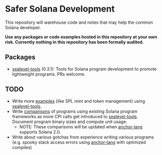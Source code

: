 # Safer Solana Development

This repository will warehouse code and notes that may help the common Solana developer.

**Use any packages or code examples hosted in this repository at your own risk. Currently nothing in
this repository has been formally audited.**

## Packages

- [sealevel-tools] (0.3.1): Tools for Solana program development to promote
  lightweight programs. PRs welcome.

## TODO
- Write more [examples] (like SPL mint and token management) using [sealevel-tools].
- Write [comparisons] of programs using existing Solana program frameworks as more CPI calls get
  introduced to [sealevel-tools]. Document program binary sizes and compute unit usage.
  - NOTE: These comparisons will be updated when [anchor-lang] supports Solana 2.0.
- Write about various gotchas from experience writing various programs (e.g. spooky stack access
  errors using [anchor-lang] with optimized compiles)

[anchor-lang]: https://docs.rs/anchor-lang/latest/anchor_lang/
[comparisons]: comparisons
[examples]: examples
[sealevel-tools]: sealevel-tools
